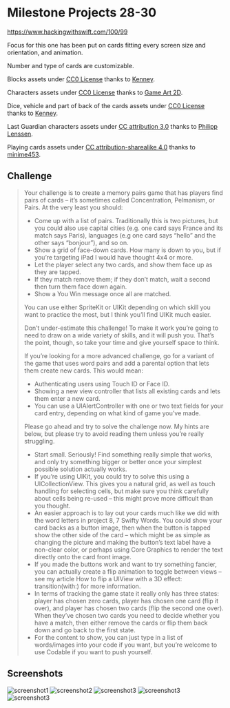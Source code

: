# Milestone Projects 28-30

https://www.hackingwithswift.com/100/99

Focus for this one has been put on cards fitting every screen size and orientation, and animation.

Number and type of cards are customizable. 

Blocks assets under [CC0 License](https://creativecommons.org/publicdomain/zero/1.0/legalcode) thanks to [Kenney](https://www.kenney.nl/assets/isometric-blocks).

Characters assets under [CC0 License](https://creativecommons.org/publicdomain/zero/1.0/legalcode) thanks to [Game Art 2D](https://www.gameart2d.com/freebies.html).

Dice, vehicle and part of back of the cards assets under [CC0 License](https://creativecommons.org/publicdomain/zero/1.0/legalcode) thanks to [Kenney](https://www.kenney.nl/assets/boardgame-pack).

Last Guardian characters assets under [CC attribution 3.0](https://creativecommons.org/licenses/by/3.0/legalcode) thanks to [Philipp Lenssen](http://blogoscoped.com/archive/2006-08-08-n51.html).

Playing cards assets under [CC attribution-sharealike 4.0](https://creativecommons.org/licenses/by-sa/4.0/legalcode) thanks to [minime453](https://opengameart.org/content/vintage-playing-cards?page=3).

## Challenge

>Your challenge is to create a memory pairs game that has players find pairs of cards – it’s sometimes called Concentration, Pelmanism, or Pairs. At the very least you should:
>
>- Come up with a list of pairs. Traditionally this is two pictures, but you could also use capital cities (e.g. one card says France and its match says Paris), languages (e.g one card says “hello” and the other says “bonjour”), and so on.
>- Show a grid of face-down cards. How many is down to you, but if you’re targeting iPad I would have thought 4x4 or more.
>- Let the player select any two cards, and show them face up as they are tapped.
>- If they match remove them; if they don’t match, wait a second then turn them face down again.
>- Show a You Win message once all are matched.
>
>You can use either SpriteKit or UIKit depending on which skill you want to practice the most, but I think you’ll find UIKit much easier.
>
>Don’t under-estimate this challenge! To make it work you’re going to need to draw on a wide variety of skills, and it will push you. That’s the point, though, so take your time and give yourself space to think.
>
>If you’re looking for a more advanced challenge, go for a variant of the game that uses word pairs and add a parental option that lets them create new cards. This would mean:
>
>- Authenticating users using Touch ID or Face ID.
>- Showing a new view controller that lists all existing cards and lets them enter a new card.
>- You can use a UIAlertController with one or two text fields for your card entry, depending on what kind of game you’ve made.
>
>Please go ahead and try to solve the challenge now. My hints are below, but please try to avoid reading them unless you’re really struggling.
>
>- Start small. Seriously! Find something really simple that works, and only try something bigger or better once your simplest possible solution actually works.
>- If you’re using UIKit, you could try to solve this using a UICollectionView. This gives you a natural grid, as well as touch handling for selecting cells, but make sure you think carefully about cells being re-used – this might prove more difficult than you thought.
>- An easier approach is to lay out your cards much like we did with the word letters in project 8, 7 Swifty Words. You could show your card backs as a button image, then when the button is tapped show the other side of the card – which might be as simple as changing the picture and making the button’s text label have a non-clear color, or perhaps using Core Graphics to render the text directly onto the card front image.
>- If you made the buttons work and want to try something fancier, you can actually create a flip animation to toggle between views – see my article How to flip a UIView with a 3D effect: transition(with:) for more information.
>- In terms of tracking the game state it really only has three states: player has chosen zero cards, player has chosen one card (flip it over), and player has chosen two cards (flip the second one over). When they’ve chosen two cards you need to decide whether you have a match, then either remove the cards or flip them back down and go back to the first state.
>- For the content to show, you can just type in a list of words/images into your code if you want, but you’re welcome to use Codable if you want to push yourself.

## Screenshots

![screenshot1](screenshots/screen01.png)
![screenshot2](screenshots/screen02.png)
![screenshot3](screenshots/screen03.png)
![screenshot3](screenshots/screen04.png)
![screenshot3](screenshots/screen05.png)
